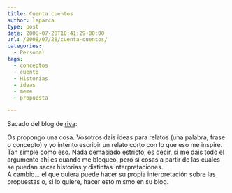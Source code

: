 ```yaml
---
title: Cuenta cuentos
author: laparca
type: post
date: 2008-07-28T10:41:29+00:00
url: /2008/07/28/cuenta-cuentos/
categories:
  - Personal
tags:
  - conceptos
  - cuento
  - Historias
  - ideas
  - meme
  - propuesta

---
```

Sacado del blog de <a href="http://www.thangtar.es/" target="_blank">riva</a>:

Os propongo una cosa. Vosotros dais ideas para relatos (una palabra, frase o concepto) y yo intento escribir un relato corto con lo que eso me inspire. Tan simple como eso. Nada demasiado estricto, es decir, si me dais todo el argumento ahí es cuando me bloqueo, pero si cosas a partir de las cuales se puedan sacar historias y distintas interpretaciones.  
A cambio&#8230; el que quiera puede hacer su propia interpretación sobre las propuestas o, si lo quiere, hacer esto mismo en su blog.